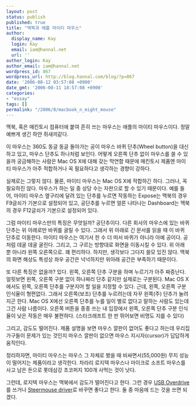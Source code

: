 ```yaml
---
layout: post
status: publish
published: true
title: "맥북과 애플 마이티 마우스"
author:
  display_name: Kay
  login: Kay
  email: iam@hannal.net
  url: ''
author_login: Kay
author_email: iam@hannal.net
wordpress_id: 867
wordpress_url: http://blog.hannal.com/blog/?p=867
date: '2006-08-12 03:57:08 +0900'
date_gmt: '2006-08-11 18:57:08 +0900'
categories:
- "essay"
tags: []
permalink: "/2006/8/macbook_n_might_mouse"
---
```

<p>맥북, 혹은 매킨토시 컴퓨터에 붙여 흔히 쓰는 마우스는 애플의 마이티 마우스이다. 정말 예쁘게 생긴 하얀 쥐새끼같다.</p>
<p>이 마우스는 360도 동글 동글 돌아가는 공이 마우스 바퀴 단추(Wheel button)을 대신하고 있고, 마우스 단추도 하나처럼 보인다. 어떻게 오른쪽 단추 없이 마우스를 쓸 수 있을까 궁금해하는 사람은 Mac OS X에 대해 갖는 막연함 때문에 매킨토시 제품엔 마이티 마우스가 아주 적합하거나 꼭 필요하다고 생각하는 경향이 강하다.</p>
<p>실제로는 그렇지 않다. 물론, 마이티 마우스는 Mac OS X에 적합하긴 하다. 그러나, 꼭 필요하진 않다. 마우스가 하는 일 중 상당 수는 자판으로 할 수 있기 때문이다. 예를 들어, 마이티 마우스 옆구리에 달려 있는 단추를 누르면 작동하는 Expose는 맥북의 경우 F9글쇠가 기본으로 설정되어 있고, 공단추를 누르면 얼른 나타나는  Dashboard는 맥북의 경우 F12글쇠가 기본으로 설정되어 있다.</p>
<p>그럼 마이티 마우스만의 특징은 무엇일까? 공단추이다. 다른 회사의 마우스에 있는 바퀴 단추는 위 아래로만 바퀴를 굴릴 수 있다. 그래서 위 아래로 긴 문서를 읽을 때 이 바퀴 단추로 이동한다. 마이티 마우스는 여기서 한 수 더 떠서 바퀴가 아니라 아예 공이다. 공처럼 데굴 데굴 굴린다. 그리고, 그 구르는 방향대로 화면을 이동시킬 수 있다. 위 아래 뿐 아니라 왼쪽 오른쪽으로. 꽤 편리하다. 하지만, 생각보다 그다지 쓸모 있진 않다. 맥북의 화면 해상도 특성상 좌우 공간은 넉넉하지만 위아래 공간은 부족하기 때문이다.</p>
<p>또 다른 특징은 없을까? 있다. 왼쪽, 오른쪽 단추 구분을 하며 누르기가 아주 짜증난다. 얼핏보면 왼쪽, 오른쪽 구분 없이 하나짜리 단추 같지만 실제로는 구분된다. Mac OS X에서도 왼쪽, 오른쪽 단추를 구분지어 할 일을 지정할 수 있다. 근데, 왼쪽, 오른쪽 구분 인식율이 형편없다. 그래서 오른쪽(보조) 단추를 누르려는데 자꾸 왼쪽(주) 단추가 눌려지곤 한다. Mac OS X에선 오른쪽 단추를 누를 일이 별로 없다고 말하는 사람도 있는데 그건 사람 나름이다. 오른쪽 버튼을 종종 쓰는 내 입장에서 왼쪽, 오른쪽 단추 구분 인식율이 낮은 작동은 매우 불편하다. (스타크래프트 한 판 뛰어보면 비명도 지를 수 있다)</p>
<p>그리고, 감도도 떨어진다. 제품 설명을 보면 마우스 깔판이 없어도 좋다고 하는데 우리집 가구들이 문제가 있는 것인지 마우스 깔판이 없으면 마우스 지시자(cursor)가 답답하게 움직인다.</p>
<p>정리하자면, 마이티 마우스는 마우스 그 자체로 봤을 때 비싸면서(55,000원) 무지 성능이 떨어지는 제품이라고 생각한다. 차라리 로지텍 마우스나 마이크로 소프트 마우스를 사고 남은 돈으로 롯데삼강 초코퍼지 100개 사먹는 것이 낫다.</p>
<p>그런데, 로지텍 마우스는 맥북에서 감도가 떨어진다고 한다. 그런 경우 <a href="http://www.versiontracker.com/dyn/moreinfo/macosx/13443">USB Overdrive</a>를 쓰거나 <a href="http://www.apple.com/downloads/macosx/drivers/steermouse.html">Steermouse driver</a>로 바꾸면 좋다고 한다. 둘 중 마음에 드는 것을 쓰면 되겠다.</p>
